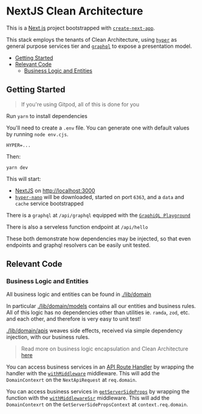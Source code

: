 # NextJS Clean Architecture

This is a [Next.js](https://nextjs.org/) project bootstrapped with
[`create-next-app`](https://github.com/vercel/next.js/tree/canary/packages/create-next-app).

This stack employs the tenants of Clean Architecture, using
[`hyper`](https://hyper.io) as general purpose services tier
and [`graphql`](https://graphql.org/) to expose a presentation model.

<!-- toc -->

- [Getting Started](#getting-started)
- [Relevant Code](#relevant-code)
  - [Business Logic and Entities](#business-logic-and-entities)

<!-- tocstop -->

## Getting Started

> If you're using Gitpod, all of this is done for you

Run `yarn` to install dependencies

You'll need to create a `.env` file. You can generate one with default values by
running `node env.cjs`.

```text
HYPER=...
```

Then:

```
yarn dev
```

This will start:

- [NextJS](https://nextjs.org/) on
  [http://localhost:3000](http://localhost:3000)
- [`hyper-nano`](https://blog.hyper.io/introducing-hyper-nano-hyper-cloud-in-a-bottle/)
  will be downloaded, started on port `6363`, and a `data` and `cache` service bootstrapped

There is a `graphql` at `/api/graphql` equipped with the [`GraphiQL Playground`](https://github.com/graphql/graphiql)

There is also a serveless function endpoint at `/api/hello`

These both demonstrate how dependencies may be injected, so that even endpoints and graphql resolvers can be easily unit tested.

## Relevant Code

### Business Logic and Entities

All business logic and entities can be found in [./lib/domain](./lib/domain/)

In particular [./lib/domain/models](./lib/domain/models) contains all our entities and business rules. All of this logic has no dependencies other than utilities ie. `ramda`, `zod`, etc. and each other, and therefore is very easy to unit test!

[./lib/domain/apis](./lib/domain/apis) weaves side effects, received via simple dependency injection, with our business rules.

> Read more on business logic encapsulation and Clean Architecture
> [here](https://blog.hyper.io/clean-architecture-at-hyper/)

You can access business services in an
[API Route Handler](https://nextjs.org/docs/api-routes/introduction) by wrapping
the handler with the [`withMiddleware`](./lib/middleware/index.ts)
middleware. This will add the `DomainContexrt` on the `NextApiRequest` at
`req.domain`.

You can access business services in
[`getServerSideProps`](https://nextjs.org/docs/basic-features/data-fetching/get-server-side-props)
by wrapping the function with the
[`withMiddlewareSsr`](./lib/middleware/index.ts) middleware. This will add
the `DomainContexrt` on the `GetServerSidePropsContext` at
`context.req.domain`.
